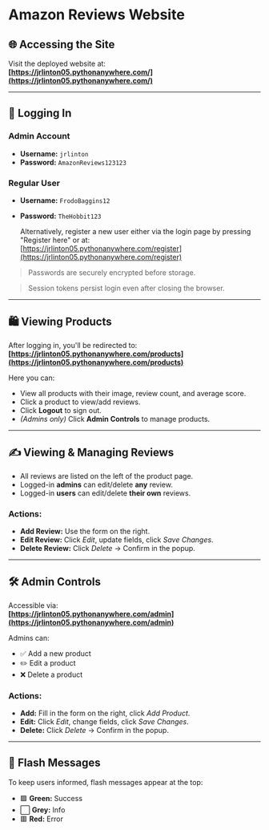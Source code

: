 # Amazon Reviews Website

## 🌐 Accessing the Site
Visit the deployed website at:  
**[https://jrlinton05.pythonanywhere.com/](https://jrlinton05.pythonanywhere.com/)**

---

## 🔐 Logging In

### Admin Account
- **Username:** `jrlinton`
- **Password:** `AmazonReviews123123`

### Regular User
- **Username:** `FrodoBaggins12`
- **Password:** `TheHobbit123`  


  Alternatively, register a new user either via the login page by pressing "Register here" or at:  
  [https://jrlinton05.pythonanywhere.com/register](https://jrlinton05.pythonanywhere.com/register)

> Passwords are securely encrypted before storage.  

> Session tokens persist login even after closing the browser.

---

## 🛍️ Viewing Products

After logging in, you'll be redirected to:  
**[https://jrlinton05.pythonanywhere.com/products](https://jrlinton05.pythonanywhere.com/products)**

Here you can:
- View all products with their image, review count, and average score.
- Click a product to view/add reviews.
- Click **Logout** to sign out.
- *(Admins only)* Click **Admin Controls** to manage products.

---

## ✍️ Viewing & Managing Reviews

- All reviews are listed on the left of the product page.
- Logged-in **admins** can edit/delete **any** review.
- Logged-in **users** can edit/delete **their own** reviews.

### Actions:
- **Add Review:** Use the form on the right.
- **Edit Review:** Click *Edit*, update fields, click *Save Changes*.
- **Delete Review:** Click *Delete* → Confirm in the popup.

---

## 🛠️ Admin Controls

Accessible via:  
**[https://jrlinton05.pythonanywhere.com/admin](https://jrlinton05.pythonanywhere.com/admin)**

Admins can:
- ✅ Add a new product
- ✏️ Edit a product
- ❌ Delete a product

### Actions:
- **Add:** Fill in the form on the right, click *Add Product*.
- **Edit:** Click *Edit*, change fields, click *Save Changes*.
- **Delete:** Click *Delete* → Confirm in the popup.

---

## 💬 Flash Messages

To keep users informed, flash messages appear at the top:
- 🟩 **Green:** Success
- ⬜ **Grey:** Info
- 🟥 **Red:** Error